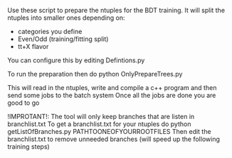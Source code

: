 Use these script to prepare the ntuples for the BDT training.
It will split the ntuples into smaller ones depending on:
- categories you define
- Even/Odd (training/fitting split)
- tt+X flavor

You can configure this by editing Defintions.py

To run the preparation then do 
python OnlyPrepareTrees.py

This will read in the ntuples, write and compile a c++ program and then send some jobs to the batch system
Once all the jobs are done you are good to go

!IMPROTANT!:
The tool will only keep branches that are listen in branchlist.txt 
To get a branchlist.txt for your ntuples do 
python getListOfBranches.py PATHTOONEOFYOURROOTFILES
Then edit the branchlist.txt to remove unneeded branches (will speed up the following training steps)

